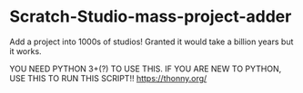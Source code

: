 # Scratch-Studio-mass-project-adder
Add a project into 1000s of studios! Granted it would take a billion years but it works.

YOU NEED PYTHON 3+(?) TO USE THIS.
IF YOU ARE NEW TO PYTHON, USE THIS TO RUN THIS SCRIPT!!
https://thonny.org/
